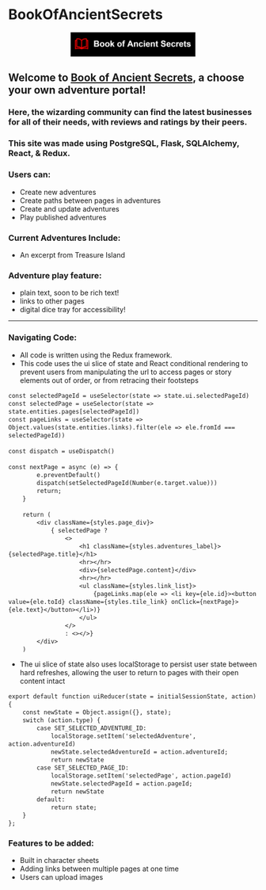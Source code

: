 # BookOfAncientSecrets

<img src=./flask_react_starter/boas_logo.png style="display: flex; width: 50%; margin: auto" /> 

## Welcome to [Book of Ancient Secrets](https://book-of-ancient-secrets.herokuapp.com/), a choose your own adventure portal!

### Here, the wizarding community can find the latest businesses for all of their needs, with reviews and ratings by their peers.

### This site was made using PostgreSQL, Flask, SQLAlchemy, React, & Redux.

### Users can:
* Create new adventures
* Create paths between pages in adventures
* Create and update adventures
* Play published adventures

### Current Adventures Include:
* An excerpt from Treasure Island

### Adventure play feature:
* plain text, soon to be rich text!
* links to other pages
* digital dice tray for accessibility!


---

### Navigating Code:
* All code is written using the Redux framework.
* This code uses the ui slice of state and React conditional rendering to prevent users from manipulating the url to access pages or story elements out of order, or from retracing their footsteps
```
const selectedPageId = useSelector(state => state.ui.selectedPageId)
const selectedPage = useSelector(state => state.entities.pages[selectedPageId])
const pageLinks = useSelector(state => Object.values(state.entities.links).filter(ele => ele.fromId === selectedPageId))

const dispatch = useDispatch()
    
const nextPage = async (e) => {
        e.preventDefault()
        dispatch(setSelectedPageId(Number(e.target.value)))
        return;
    }

    return (
        <div className={styles.page_div}>
            { selectedPage ?
                <>
                    <h1 className={styles.adventures_label}>{selectedPage.title}</h1>
                    <hr></hr>
                    <div>{selectedPage.content}</div>
                    <hr></hr>
                    <ul className={styles.link_list}>
                        {pageLinks.map(ele => <li key={ele.id}><button value={ele.toId} className={styles.tile_link} onClick={nextPage}>{ele.text}</button></li>)}
                    </ul>
                </>
                : <></>}
        </div>
    )
```

* The ui slice of state also uses localStorage to persist user state between hard refreshes, allowing the user to return to pages with their open content intact

```
export default function uiReducer(state = initialSessionState, action) {
    const newState = Object.assign({}, state);
    switch (action.type) {
        case SET_SELECTED_ADVENTURE_ID:
            localStorage.setItem('selectedAdventure', action.adventureId)
            newState.selectedAdventureId = action.adventureId;
            return newState
        case SET_SELECTED_PAGE_ID:
            localStorage.setItem('selectedPage', action.pageId)
            newState.selectedPageId = action.pageId;
            return newState
        default:
            return state;
    }
};
```





### Features to be added:
* Built in character sheets
* Adding links between multiple pages at one time
* Users can upload images
